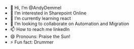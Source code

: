 - 👋 Hi, I’m @AndyDemmel
- 👀 I’m interested in Sharepoint Online
- 🌱 I’m currently learning react
- 💞️ I’m looking to collaborate on Automation and Migration
- 📫 How to reach me linkedIn
- 😄 Pronouns: Praise the Sun!
- ⚡ Fun fact: Drummer

<!---
AndyDemmel/AndyDemmel is a ✨ special ✨ repository because its `README.md` (this file) appears on your GitHub profile.
You can click the Preview link to take a look at your changes.
--->
